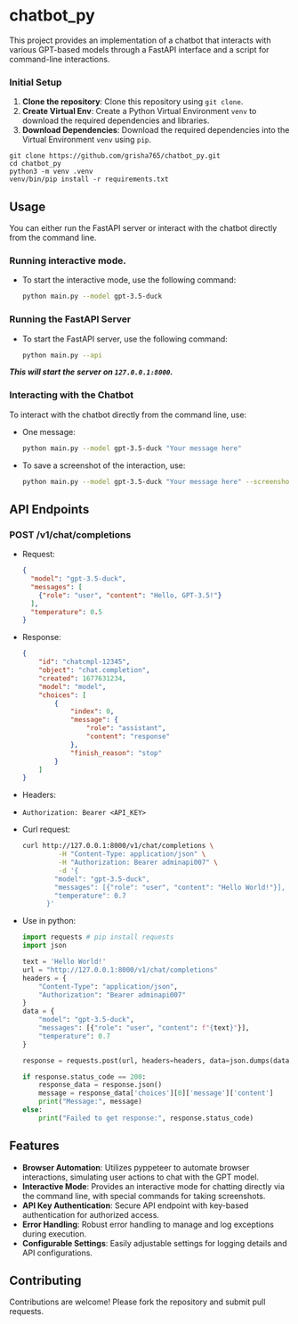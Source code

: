 # chatbot_py

This project provides an implementation of a chatbot that interacts with various GPT-based models through a FastAPI interface and a script for command-line interactions.

### Initial Setup

1. **Clone the repository**: Clone this repository using `git clone`.
2. **Create Virtual Env**: Create a Python Virtual Environment `venv` to download the required dependencies and libraries.
3. **Download Dependencies**: Download the required dependencies into the Virtual Environment `venv` using `pip`.

```shell
git clone https://github.com/grisha765/chatbot_py.git
cd chatbot_py
python3 -m venv .venv
venv/bin/pip install -r requirements.txt
```

## Usage

You can either run the FastAPI server or interact with the chatbot directly from the command line.

### Running interactive mode.

- To start the interactive mode, use the following command:
    ```bash
    python main.py --model gpt-3.5-duck
    ```

### Running the FastAPI Server

- To start the FastAPI server, use the following command:
    ```bash
    python main.py --api
    ```

***This will start the server on `127.0.0.1:8000`.***

### Interacting with the Chatbot

To interact with the chatbot directly from the command line, use:

- One message:
    ```bash
    python main.py --model gpt-3.5-duck "Your message here"
    ```

- To save a screenshot of the interaction, use:
    ```bash
    python main.py --model gpt-3.5-duck "Your message here" --screenshot "path/to/screenshot.png"
    ```

## API Endpoints

### POST /v1/chat/completions

- Request:
    ```json
    {
      "model": "gpt-3.5-duck",
      "messages": [
        {"role": "user", "content": "Hello, GPT-3.5!"}
      ],
      "temperature": 0.5
    }
    ```

- Response:
    ```json
    {
        "id": "chatcmpl-12345",
        "object": "chat.completion",
        "created": 1677631234,
        "model": "model",
        "choices": [
            {
                "index": 0,
                "message": {
                    "role": "assistant",
                    "content": "response"
                },
                "finish_reason": "stop"
            }
        ]
    }
    ```

- Headers:

- `Authorization: Bearer <API_KEY>`

- Curl request:
    ```bash
    curl http://127.0.0.1:8000/v1/chat/completions \
             -H "Content-Type: application/json" \
             -H "Authorization: Bearer adminapi007" \
             -d '{
            "model": "gpt-3.5-duck",
            "messages": [{"role": "user", "content": "Hello World!"}],
            "temperature": 0.7
          }'
    ```

- Use in python:
    ```python
    import requests # pip install requests
    import json

    text = 'Hello World!'
    url = "http://127.0.0.1:8000/v1/chat/completions"
    headers = {
        "Content-Type": "application/json",
        "Authorization": "Bearer adminapi007"
    }
    data = {
        "model": "gpt-3.5-duck",
        "messages": [{"role": "user", "content": f"{text}"}],
        "temperature": 0.7
    }

    response = requests.post(url, headers=headers, data=json.dumps(data))

    if response.status_code == 200:
        response_data = response.json()
        message = response_data['choices'][0]['message']['content']
        print("Message:", message)
    else:
        print("Failed to get response:", response.status_code)
    ```

## Features

- **Browser Automation**: Utilizes pyppeteer to automate browser interactions, simulating user actions to chat with the GPT model.
- **Interactive Mode**: Provides an interactive mode for chatting directly via the command line, with special commands for taking screenshots.
- **API Key Authentication**: Secure API endpoint with key-based authentication for authorized access.
- **Error Handling**: Robust error handling to manage and log exceptions during execution.
- **Configurable Settings**: Easily adjustable settings for logging details and API configurations.

## Contributing

Contributions are welcome! Please fork the repository and submit pull requests.
